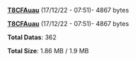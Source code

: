 [**T8CFAuau**](/data/T8CFAuau.txt) (17/12/22 - 07:51)- 4867 bytes

[**T8CFAuau**](/data/T8CFAuau.txt) (17/12/22 - 07:51)- 4867 bytes

**Total Datas**: 362

**Total Size**: 1.86 MB / 1.9 MB